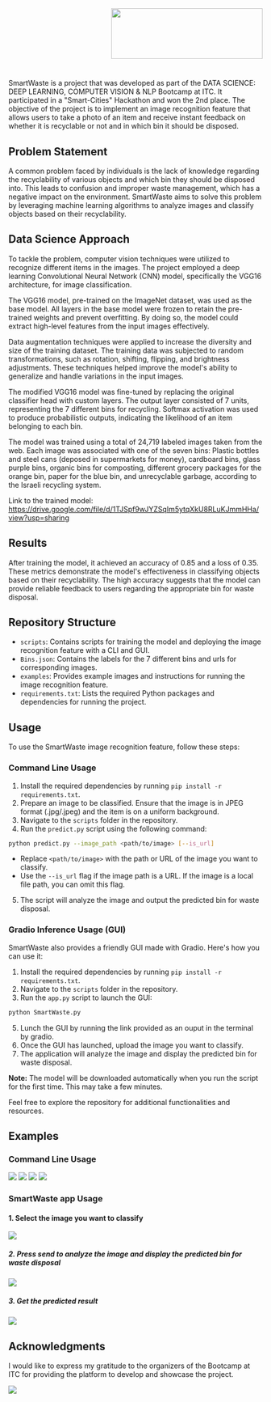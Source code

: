 <div style="text-align:right">
    <img src="examples/logo.svg" width="300" height="100">
</div>  

#
SmartWaste is a project that was developed as part of the DATA SCIENCE: DEEP LEARNING, COMPUTER VISION & NLP Bootcamp at ITC. It participated in a "Smart-Cities" Hackathon and won the 2nd place. The objective of the project is to implement an image recognition feature that allows users to take a photo of an item and receive instant feedback on whether it is recyclable or not and in which bin it should be disposed.

## Problem Statement

A common problem faced by individuals is the lack of knowledge regarding the recyclability of various objects and which bin they should be disposed into. This leads to confusion and improper waste management, which has a negative impact on the environment. SmartWaste aims to solve this problem by leveraging machine learning algorithms to analyze images and classify objects based on their recyclability.

## Data Science Approach

To tackle the problem, computer vision techniques were utilized to recognize different items in the images. The project employed a deep learning Convolutional Neural Network (CNN) model, specifically the VGG16 architecture, for image classification.

The VGG16 model, pre-trained on the ImageNet dataset, was used as the base model. All layers in the base model were frozen to retain the pre-trained weights and prevent overfitting. By doing so, the model could extract high-level features from the input images effectively.

Data augmentation techniques were applied to increase the diversity and size of the training dataset. The training data was subjected to random transformations, such as rotation, shifting, flipping, and brightness adjustments. These techniques helped improve the model's ability to generalize and handle variations in the input images.

The modified VGG16 model was fine-tuned by replacing the original classifier head with custom layers. The output layer consisted of 7 units, representing the 7 different bins for recycling. Softmax activation was used to produce probabilistic outputs, indicating the likelihood of an item belonging to each bin.

The model was trained using a total of 24,719 labeled images taken from the web. Each image was associated with one of the seven bins: Plastic bottles and steel cans (deposed in supermarkets for money), cardboard bins, glass purple bins, organic bins for composting, different grocery packages for the orange bin, paper for the blue bin, and unrecyclable garbage, according to the Israeli recycling system.

Link to the trained model:  
https://drive.google.com/file/d/1TJSpf9wJYZSqIm5ytqXkU8RLuKJmmHHa/view?usp=sharing

## Results

After training the model, it achieved an accuracy of 0.85 and a loss of 0.35. These metrics demonstrate the model's effectiveness in classifying objects based on their recyclability. The high accuracy suggests that the model can provide reliable feedback to users regarding the appropriate bin for waste disposal.

## Repository Structure

- `scripts`: Contains scripts for training the model and deploying the image recognition feature with a CLI and GUI.
- `Bins.json`: Contains the labels for the 7 different bins and urls for corresponding images.
- `examples`: Provides example images and instructions for running the image recognition feature.
- `requirements.txt`: Lists the required Python packages and dependencies for running the project.

## Usage

To use the SmartWaste image recognition feature, follow these steps:

### Command Line Usage

1. Install the required dependencies by running `pip install -r requirements.txt`.
2. Prepare an image to be classified. Ensure that the image is in JPEG format (.jpg/.jpeg) and the item is on a uniform background.
3. Navigate to the `scripts` folder in the repository.
4. Run the `predict.py` script using the following command:
```sh
python predict.py --image_path <path/to/image> [--is_url]
```
- Replace `<path/to/image>` with the path or URL of the image you want to classify.
- Use the `--is_url` flag if the image path is a URL. If the image is a local file path, you can omit this flag.
5. The script will analyze the image and output the predicted bin for waste disposal.

### Gradio Inference Usage (GUI) 

SmartWaste also provides a friendly GUI made with Gradio. Here's how you can use it:

1. Install the required dependencies by running `pip install -r requirements.txt`.
2. Navigate to the `scripts` folder in the repository.
3. Run the `app.py` script to launch the GUI:
```sh
python SmartWaste.py
```
5. Lunch the GUI by running the link provided as an ouput in the terminal by gradio.
6. Once the GUI has launched, upload the image you want to classify.
7. The application will analyze the image and display the predicted bin for waste disposal.

**Note:** The model will be downloaded automatically when you run the script for the first time. This may take a few minutes.

Feel free to explore the repository for additional functionalities and resources.

## Examples
### Command Line Usage
![](examples/bottle.jpg)
![](examples/wine.jpg)
![](examples/can.jpg)
![](examples/compost.jpg)

### SmartWaste app Usage
#### 1. Select the image you want to classify
![](examples/smartwaste-start.jpg)
##### 2. Press send to analyze the image and display the predicted bin for waste disposal
![](examples/smartwaste2.jpg)
##### 3. Get the predicted result
![](examples/smartwaste.jpg)


## Acknowledgments

I would like to express my gratitude to the organizers of the Bootcamp at ITC for providing the platform to develop and showcase the project.


![](https://ashdodi.com/app/uploads/2022/12/3aa719c0-74b9-4eb2-ba47-3a04d5e0a5c5.jpg)
